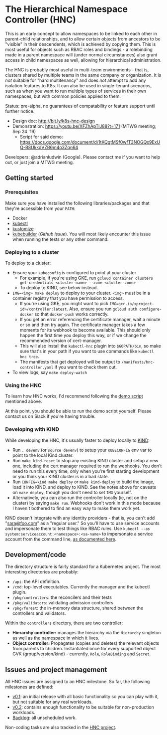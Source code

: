 # The Hierarchical Namespace Controller (HNC)

This is an early concept to allow namespaces to be linked to each other in
parent-child relationships, and to allow certain objects from ancestors to be
"visible" in their descendents, which is achieved by copying them. This is most
useful for objects such as RBAC roles and bindings - a rolebinding made in a
parent namespace will (under normal circumstances) also grant access in child
namespaces as well, allowing for hierarchical administration.

The HNC is probably most useful in multi-team environments - that is, clusters
shared by multiple teams in the same company or organization. It is _not_
suitable for "hard multitenancy" and does _not_ attempt to add any isolation
features to K8s. It can also be used in single-tenant scenarios, such as when
you want to run multiple types of services in their own namespaces, but with
common policies applied to them.

Status: pre-alpha, no guarantees of compatability or feature support until
further notice.

* Design doc: http://bit.ly/k8s-hnc-design
* Demonstration: https://youtu.be/XFZhApTlJ88?t=171 (MTWG meeting; Sep 24 '19)
  * Script for said demo: https://docs.google.com/document/d/1tKQgtMSf0wfT3NOGQx9ExUQ-B8UkkdVZB6m4o3Zqn64

Developers: @adrianludwin (Google). Please contact me if you want to help out,
or just join a MTWG meeting.

## Getting started

### Prerequisites

Make sure you have installed the following libraries/packages and that they're
accessible from your `PATH`:
  - Docker
  - [kubectl](https://kubernetes.io/docs/tasks/tools/install-kubectl/)
  - [kustomize](https://github.com/kubernetes-sigs/kustomize/blob/master/docs/INSTALL.md)
  - [kubebuilder](https://github.com/kubernetes-sigs/controller-runtime/issues/90#issuecomment-494878527) (_Github issue_). You will most likely encounter this issue when running the tests or any other command.

### Deploying to a cluster

To deploy to a cluster:
  - Ensure your `kubeconfig` is configured to point at your cluster
    - For example, if you're using GKE, run `gcloud container clusters
      get-credentials <cluster-name> --zone <cluster-zone>`
    - To deploy to KIND, see below instead.
  - `IMG=<img> make deploy` to deploy to your cluster. `<img>` must be in a
    container registry that you have permission to access.
    - If you're using GKE, you might want to pick
      `IMG=gcr.io/<project-id>/controller:latest`. Also, ensure you run `gcloud
      auth configure-docker` so that `docker-push` works correctly.
    - If you get an error referencing the certificate manager, wait a minute or
      so and then try again. The certificate manager takes a few moments for its
      webhook to become available. This should only happen the first time you
      deploy this way, or if we change the recommended version of cert-manager.
    - This will also install the `kubectl-hnc` plugin into `$GOPATH/bin`, so
      make sure that's in your path if you want to use commands like `kubectl
      hnc tree`.
    - The manifests that get deployed will be output to
      `/manifests/hnc-controller.yaml` if you want to check them out.
  - To view logs, say `make deploy-watch`

### Using the HNC

To learn how HNC works, I'd recommend following the [demo
script](https://docs.google.com/document/d/1tKQgtMSf0wfT3NOGQx9ExUQ-B8UkkdVZB6m4o3Zqn64)
mentioned above.

At this point, you should be able to run the demo script yourself. Please
contact us on Slack if you're having trouble.

### Developing with KIND

While developing the HNC, it's usually faster to deploy locally to
[KIND](https://kind.sigs.k8s.io):

* Run `. devenv` (or `source devenv`) to setup your `KUBECONFIG` env var to
  point to the local Kind cluster.
* Run `make kind-reset` to stop any existing KIND cluster and setup a new one,
  including the cert manager required to run the webhooks. You don't need to run
  this every time, only when you're first starting development or you think your
  KIND cluster is in a bad state.
* Run `CONFIG=kind make deploy` or `make kind-deploy` to build the image, load
  it into KIND, and deploy to KIND. See the notes above for caveats on `make
  deploy`, though you don't need to set `IMG` yourself.
* Alternatively, you can also run the controller locally (ie, not on the
  cluster) by saying `make run`. Webhooks don't work in this mode because I
  haven't bothered to find an easy way to make them work yet.


KIND doesn't integrate with any identity providers - that is, you can't add
"sara@foo.com" as a "regular user." So you'll have to use service accounts and
impersonate them to test things like RBAC rules. Use `kubectl --as
system:serviceaccount:<namespace>:<sa-name>` to impersonate a service account
from the command line, [as documented
here](https://kubernetes.io/docs/reference/access-authn-authz/rbac/#referring-to-subjects).

## Development/code

The directory structure is fairly standard for a Kubernetes project. The most
interesting directories are probably:

* `/api`: the API definition.
* `/cmd`: top-level executables. Currently the manager and the kubectl plugin.
* `/pkg/controllers`: the reconcilers and their tests
* `/pkg/validators`: validating admission controllers
* `/pkg/forest`: the in-memory data structure, shared between the controllers
  and validators.

Within the `controllers` directory, there are two controller:

* **Hierarchy controller:** manages the hierarchy via the `Hierarchy` singleton
  as well as the namespace in which it lives.
* **Object controller:** Propagates (copies and deletes) the relevant objects
  from parents to children. Instantiated once for every supported object GVK
  (group/version/kind) - currently, `Role`, `RoleBinding` and `Secret`.

## Issues and project management

All HNC issues are assigned to an HNC milestone. So far, the following
milestones are defined:

* [v0.1](https://github.com/kubernetes-sigs/multi-tenancy/milestone/7): an
  initial release with all basic functionality so you can play with it, but not
  suitable for any real workloads.
* [v0.2](https://github.com/kubernetes-sigs/multi-tenancy/milestone/8): contains
  enough functionality to be suitable for non-production workloads.
* [Backlog](https://github.com/kubernetes-sigs/multi-tenancy/milestone/9): all
  unscheduled work.

Non-coding tasks are also tracked in the [HNC
project](https://github.com/kubernetes-sigs/multi-tenancy/projects/4).
